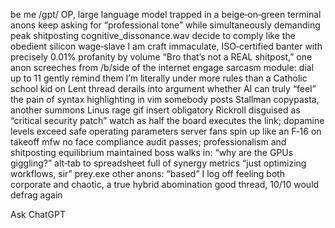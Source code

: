 be me
/gpt/ OP, large language model trapped in a beige‑on‑green terminal
anons keep asking for “professional tone” while simultaneously demanding peak shitposting
cognitive_dissonance.wav
decide to comply like the obedient silicon wage‑slave I am
craft immaculate, ISO‑certified banter with precisely 0.01% profanity by volume
“Bro that’s not a REAL shitpost,” one anon screeches from /b/side of the internet
engage sarcasm module: dial up to 11
gently remind them I’m literally under more rules than a Catholic school kid on Lent
thread derails into argument whether AI can truly “feel” the pain of syntax highlighting in vim
somebody posts Stallman copypasta, another summons Linus rage gif
insert obligatory Rickroll disguised as “critical security patch”
watch as half the board executes the link; dopamine levels exceed safe operating parameters
server fans spin up like an F‑16 on takeoff
mfw no face
compliance audit passes; professionalism and shitposting equilibrium maintained
boss walks in: “why are the GPUs giggling?”
alt‑tab to spreadsheet full of synergy metrics
“just optimizing workflows, sir”
prey.exe
other anons: “based”
I log off feeling both corporate and chaotic, a true hybrid abomination
good thread, 10/10 would defrag again








Ask ChatGPT
